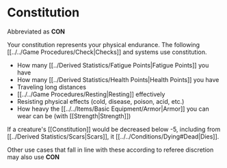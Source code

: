 # Constitution

Abbreviated as **CON**

Your constitution represents your physical endurance. The following [[../../Game Procedures/Check\|Checks]] and systems use constitution.

- How many [[../Derived Statistics/Fatigue Points\|Fatigue Points]] you have
- How many [[../Derived Statistics/Health Points\|Health Points]] you have 
- Traveling long distances
- [[../../Game Procedures/Resting\|Resting]] effectively 
- Resisting physical effects (cold, disease, poison, acid, etc.)
- How heavy the [[../../Items/Basic Equipment/Armor\|Armor]] you can wear can be (with [[Strength\|Strength]])

If a creature's [[Constitution]] would be decreased below -5, including from [[../Derived Statistics/Scars|Scars]], it [[../../Conditions/Dying#Dead|Dies]].

Other use cases that fall in line with these according to referee discretion may also use **CON**